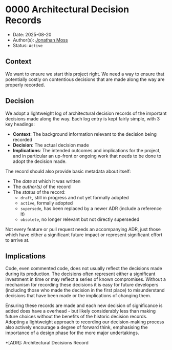 # 0000 Architectural Decision Records

- Date: 2025-08-20
- Author(s): [Jonathan Moss][jmoss]
- Status: `Active`

## Context

We want to ensure we start this project right. We need a way to ensure that potentially
costly on contentious decisions that are made along the way are properly recorded.

## Decision

We adopt a lightweight log of architectural decision records of the important
decisions made along the way. Each log entry is kept fairly simple, with 3 key headings:

- **Context**: The background information relevant to the decision being
  recorded
- **Decision**: The actual decision made
- **Implications**: The intended outcomes and implications for the project, and
  in particular an up-front or ongoing work that needs to be done to adopt the
  decision made.

The record should also provide basic metadata about itself:

- The _date_ at which it was written
- The _author(s)_ of the record
- The _status_ of the record:
    - `draft`, still in progress and not yet formally adopted
    - `active`, formally adopted
    - `supersede`, has been replaced by a newer ADR (include a reference it)
    - `obsolete`, no longer relevant but not directly superseded

Not every feature or pull request needs an accompanying ADR, just those which have
either a significant future impact or represent significant effort to arrive at.

## Implications

Code, even commented code, does not usually reflect the decisions made during
its production. The decisions often represent either a significant investment in
time or may reflect a series of known compromises. Without a mechanism for
recording these decisions it is easy for future developers (including those who
made the decision in the first place) to misunderstand decisions that have been
made or the implications of changing them.

Ensuring these records are made and each new decision of significance is added
does have a overhead - but likely considerably less than making future choices without
the benefits of the historic decision records. Adopting a lightweight approach to
recording our decision-making process also actively encourage a degree of forward think,
emphasising the importance of a design phase for the more major undertakings.

<!-- Links -->
[jmoss]: mailto:xirisr@gmail.com

<!-- Abbreviations -->
*[ADR]: Architectural Decisions Record
